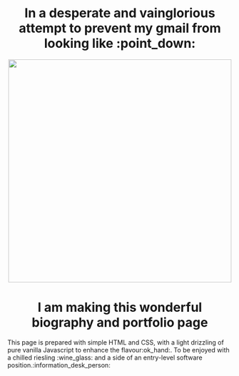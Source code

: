 <div id="header" align="center">
  <h1> In a desperate and vainglorious attempt to prevent my gmail from looking like :point_down:</h1>
<img src="https://github.com/Anmol-Baranwal/Cool-GIFs-For-GitHub/assets/74038190/19b4ef1d-2035-4e6f-8484-8bd79d604dc9" width="500">
  <h1> I am making this wonderful biography and portfolio page </h1>
</div>

<div>
<p> This page is prepared with simple HTML and CSS, with a light drizzling of pure vanilla Javascript to enhance the flavour:ok_hand:. To be enjoyed with a chilled riesling :wine_glass: and a side of an entry-level software position.:information_desk_person:</p>
</div>
